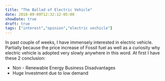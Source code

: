```yaml
---
title: "The Ballad of Electric Vehicle"
date: 2018-09-09T12:32:12-05:00
showDate: true
draft: true
tags: ["interest","opinion","electric vechicle"]
---
```


In past couple of weeks, I have immensely interested in electric vehicle. Partially because the price increase of Fossil fuel as well as a curiosity why electric vehicle is adopted very slowly anywhere in this word. At first I have these 2 conclusion:

* Non - Renewable Energy Business Disadvantages
* Huge Investment due to low demand